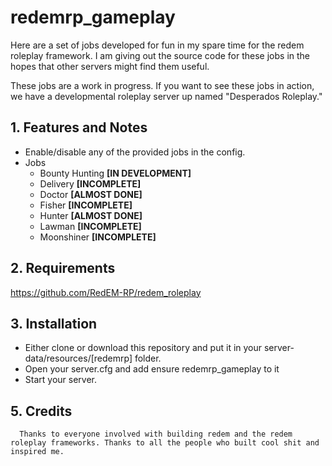 

# redemrp_gameplay
Here are a set of jobs developed for fun in my spare time for the redem roleplay framework. I am giving out the source code for these jobs in the hopes that other servers might find them useful.

These jobs are a work in progress. If you want to see these jobs in action, we have a developmental roleplay server up named "Desperados Roleplay."

## 1. Features and Notes
* Enable/disable any of the provided jobs in the config.
* Jobs  
  * Bounty Hunting **[IN DEVELOPMENT]**
  * Delivery **[INCOMPLETE]**
  * Doctor **[ALMOST DONE]**
  * Fisher **[INCOMPLETE]**
  * Hunter **[ALMOST DONE]**
  * Lawman **[INCOMPLETE]**
  * Moonshiner **[INCOMPLETE]**
   
 ## 2. Requirements
 
 https://github.com/RedEM-RP/redem_roleplay
  
 ## 3. Installation
 * Either clone or download this repository and put it in your server-data/resources/[redemrp] folder.
 * Open your server.cfg and add ensure redemrp_gameplay to it
 * Start your server.
 
 ## 5. Credits
      Thanks to everyone involved with building redem and the redem roleplay frameworks. Thanks to all the people who built cool shit and inspired me. 
